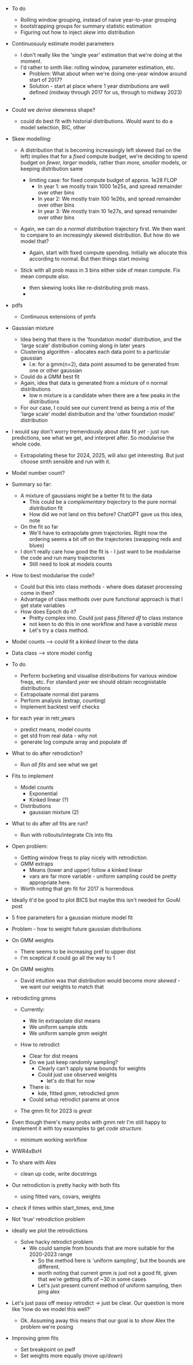- To do
  - Rolling window grouping, instead of naive year-to-year grouping
  - bootstrapping groups for summary statistic estimation
  - Figuring out how to inject *skew* into distribution


- Continuosuuly estimate model parameters
  - I don't really like the 'single year' estimation that we're doing at the moment.
  - I'd rather to smth like: rolling window, parameter estimation, etc.
    - Problem: What about when we're doing one-year window around start of 2017?
    - Solution - start at place where 1 year distributions are well defined (midway through 2017 for us, through to midway 2023)
    - 

- Could we *derive* skewness shape?
  - could do best fit with historial distributions. Would want to do a model selection, BIC, other


- Skew modelling:
  - A distribution that is becoming increasingly left skewed (tail on the left) implies that for a *fixed* compute budget, we're deciding to spend budget on *fewer, larger* models, rather than *more, smaller* models, or keeping distribution same
    - limiting case: for fixed compute budget of approx. 1e28 FLOP
      - In year 1: we mostly train 1000 1e25s, and spread remainder over other bins
      - In year 2: We mostly train 100 1e26s, and spread remainder over other bins
      - In year 3: We mostly train 10 1e27s, and spread remainder over other bins
  - Again, we can do a *normal distribution* trajectory first. We then want to compare to an increasingly skewed distribution. But how do we model that?
    - Again, start with fixed compute spending. Initially we allocate this according to normal. But then things start moving

  - Stick with all prob mass in 3 bins either side of mean compute. Fix mean compute also.
    - then skewing looks like re-distributing prob mass.
    - 

- pdfs
  - Continuous extensions of pmfs

- Gaussian mixture
  - Idea being that there is the 'foundation model' distribution, and the 'large scale' distribution coming along in later years
  - Clustering algorithm - allocates each data point to a particular gaussian
    - I.e: for a gmm(n=2), data point assumed to be generated from one or other gaussian
  - Could do a GMM best fit
  - Again, idea that data is generated from a mixture of n normal distributions
    - low n mixture is a candidate when there are a few peaks in the distributions
  - For our case, I could see our current trend as being a mix of the 'large scale' model distribution and the 'other foundation model' distribution

- I would say don't worry tremendously about data fit *yet* - just run predictions, see what we get, and interpret after. So modularise the whole code.
  - Extrapolating these for 2024, 2025, will also get interesting. But just choose smth sensible and run with it.

- Model number count?


- Summary so far:
  - A mixture of gaussians might be a better fit to the data
    - This could be a *complementary trajectory* to the pure normal distribution fit
    - How did we not land on this before? ChatGPT gave us this idea, note
  - On the fit so far
    - We'll have to extrapolate gmm trajectories. Right now the ordering seems a bit off on the trajectories (swapping reds and blues)
  - I don't really care how good the fit is - I just want to be modularise the code and run many trajectories
    - Still need to look at models counts


- How to best modularise the code?
  - Could but this into class methods - where does dataset processing come in then?
  - Advantage of class methods over pure functional approach is that I get state variables
  - How does Epoch do it?
    - Pretty complex imo. Could just pass *filtered df* to class instance
    - not keen to do this in one workflow and have a *variable mess*
    - Let's try a class method. 

- Model counts --> could fit a *kinked linear* to the data
- Data class --> store model config


- To do
  - Perform bucketing and visualise distributions for various window freqs, etc. For standard *year* we should obtain recognistable distributions 
  - Extrapolaate normal dist params
  - Perform analysis (extrap, counting)
  - Implement backtest verif checks


- for each year in retr_years
  - predict means, model counts
  - get std from real data - why not
  - generate log compute array and populate df

- What to do after retrodiction?
  - Run *all fits* and see what we get

- Fits to implement
  - Model counts
    - Exponential
    - Kinked linear (?)
  - Distributions
    - gaussian mixture (2)
  

- What to do after *all* fits are run?
  - Run with rollouts/integrate CIs into fits




- Open problem:
  - Getting window freqs to play nicely with retrodiction. 
  - GMM extraps
    - Means (lower and upper) follow a kinked linear
    - vars are far more variable - uniform sampling could be pretty appropriate here.
  - Worth noting that gm fit for 2017 is horrendous
- Ideally it'd be good to plot BICS but maybe this isn't needed for GovAI post

- 5 free parameters for a gaussian mixture model fit
- Problem - how to weight future gaussian distributions


- On GMM weights
  - There seems to be increasing pref to upper dist
  - I'm sceptical it could go all the way to 1

- On GMM weights
  - David intuition was that distribution would become *more skewed* - we want our weights to match that

- retrodicting gmms
  - Currently: 
    - We lin extrapolate dist means
    - We uniform sample stds
    - We uniform sample gmm weight
  - How to retrodict
    - Clear for dist means
    - Do we just keep randomly sampling?
      - Clearly can't apply same bounds for weights
      - Could just use observed weights
        - let's do that for now
    - There is:
      - kde, fitted gmm, retrodicted gmm
    - Could setup retrodict params at once
  
  - The gmm fit for 2023 is *great*

- Even though there's many probs with gmm retr I'm still happy to implement it with toy exaxmples to get *code structure.* 
  - minimum working workflow

- WWR4xBxH



- To share with Alex
  - clean up code, write docstrings

- Our retrodiction is pretty hacky with both fits
  - using fitted vars, covars, weights

- check if times within start_times, end_time

- Not 'true' retrodiction problem

- ideally we plot the retrodictions
  - Solve hacky retrodict problem
    - We could sample from bounds that are more suitable for the 2020-2023 range 
      - So the method here is 'uniform sampling', but the bounds are different.
      - worth noting that current gmm is just not a good fit, given that we're getting diffs of ~30 in some cases
      - Let's just present current method of uniform sampling, then ping alex

- Let's just pass off messy retrodict -> just be clear. Our question is more like 'how do we model this well?'
  - Ok. Assuming away this means that our goal is to *show* Alex the problem we're posing


- Improving gmm fits
  - Set breakpoint on pwlf
  - Set weights more equally (move up/down)